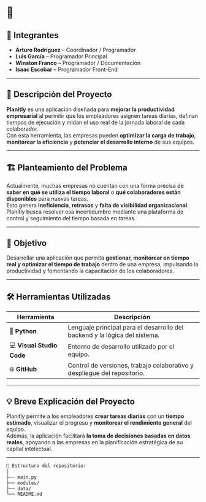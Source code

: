 # 🚀 **<Nombre del Equipo>**

## 👥 **Integrantes**
- **Arturo Rodríguez** – Coordinador / Programador  
- **Luis García** – Programador Principal  
- **Winston Franco** – Programador / Documentación
- **Isaac Escobar** – Programador Front-End  

---

## 🧠 **Descripción del Proyecto**
**Planitly** es una aplicación diseñada para **mejorar la productividad empresarial** al permitir que los empleadores asignen tareas diarias, definan tiempos de ejecución y midan el uso real de la jornada laboral de cada colaborador.  
Con esta herramienta, las empresas pueden **optimizar la carga de trabajo**, **monitorear la eficiencia** y **potenciar el desarrollo interno** de sus equipos.

---

## 🏗️ **Planteamiento del Problema**
Actualmente, muchas empresas no cuentan con una forma precisa de **saber en qué se utiliza el tiempo laboral** o **qué colaboradores están disponibles** para nuevas tareas.  
Esto genera **ineficiencia**, **retrasos** y **falta de visibilidad organizacional**.  
Planitly busca resolver esa incertidumbre mediante una plataforma de control y seguimiento del tiempo basada en tareas.

---

## 🎯 **Objetivo**
Desarrollar una aplicación que permita **gestionar, monitorear en tiempo real y optimizar el tiempo de trabajo** dentro de una empresa, impulsando la productividad y fomentando la capacitación de los colaboradores.

---

## 🛠️ **Herramientas Utilizadas**
| Herramienta | Descripción |
|--------------|-------------|
| 🐍 **Python** | Lenguaje principal para el desarrollo del backend y la lógica del sistema. |
| 💻 **Visual Studio Code** | Entorno de desarrollo utilizado por el equipo. |
| 🌐 **GitHub** | Control de versiones, trabajo colaborativo y despliegue del repositorio. |

---

## 💡 **Breve Explicación del Proyecto**
Planitly permite a los empleadores **crear tareas diarias** con un **tiempo estimado**, visualizar el progreso y **monitorear el rendimiento general** del equipo.  
Además, la aplicación facilitará **la toma de decisiones basadas en datos reales**, apoyando a las empresas en la planificación estratégica de su capital intelectual.

---

```bash
📂 Estructura del repositorio:
│
├── main.py
├── modules/
├── data/
└── README.md
